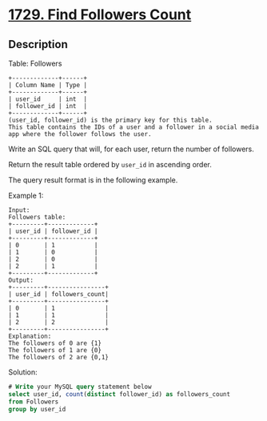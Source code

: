 # [1729. Find Followers Count](https://www.lintcode.com/problem/find-followers-count/description)

## Description

Table: Followers

```
+-------------+------+
| Column Name | Type |
+-------------+------+
| user_id     | int  |
| follower_id | int  |
+-------------+------+
(user_id, follower_id) is the primary key for this table.
This table contains the IDs of a user and a follower in a social media app where the follower follows the user.
```

Write an SQL query that will, for each user, return the number of followers.

Return the result table ordered by `user_id` in ascending order.

The query result format is in the following example.


Example 1:

```
Input: 
Followers table:
+---------+-------------+
| user_id | follower_id |
+---------+-------------+
| 0       | 1           |
| 1       | 0           |
| 2       | 0           |
| 2       | 1           |
+---------+-------------+
Output: 
+---------+----------------+
| user_id | followers_count|
+---------+----------------+
| 0       | 1              |
| 1       | 1              |
| 2       | 2              |
+---------+----------------+
Explanation: 
The followers of 0 are {1}
The followers of 1 are {0}
The followers of 2 are {0,1}
```

Solution:

```sql
# Write your MySQL query statement below
select user_id, count(distinct follower_id) as followers_count
from Followers
group by user_id
```













